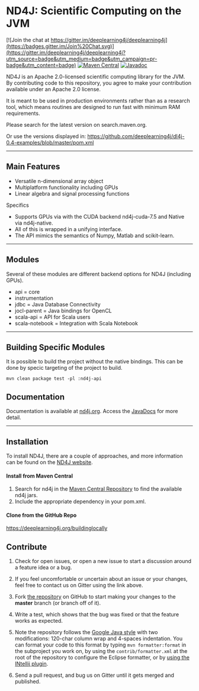 ND4J: Scientific Computing on the JVM
===========================================

[![Join the chat at https://gitter.im/deeplearning4j/deeplearning4j](https://badges.gitter.im/Join%20Chat.svg)](https://gitter.im/deeplearning4j/deeplearning4j?utm_source=badge&utm_medium=badge&utm_campaign=pr-badge&utm_content=badge)
[![Maven Central](https://maven-badges.herokuapp.com/maven-central/org.nd4j/nd4j/badge.svg)](https://maven-badges.herokuapp.com/maven-central/org.nd4j/nd4j)
[![Javadoc](https://javadoc-emblem.rhcloud.com/doc/org.nd4j/nd4j/badge.svg)](http://nd4j.org/doc)

ND4J is an Apache 2.0-licensed scientific computing library for the JVM. By contributing code to this repository, you agree to make your contribution available under an Apache 2.0 license.

It is meant to be used in production environments rather than as a research tool, which means routines are designed to run fast with minimum RAM requirements.

Please search for the latest version on search.maven.org.

Or use the versions displayed in:
https://github.com/deeplearning4j/dl4j-0.4-examples/blob/master/pom.xml


---
## Main Features

- Versatile n-dimensional array object
- Multiplatform functionality including GPUs
- Linear algebra and signal processing functions

Specifics

- Supports GPUs via with the CUDA backend nd4j-cuda-7.5 and Native via nd4j-native.
- All of this is wrapped in a unifying interface.
- The API mimics the semantics of Numpy, Matlab and scikit-learn.

---
## Modules
Several of these modules are different backend options for ND4J (including GPUs).

- api = core
- instrumentation
- jdbc = Java Database Connectivity
- jocl-parent = Java bindings for OpenCL
- scala-api = API for Scala users
- scala-notebook = Integration with Scala Notebook

---

## Building Specific Modules

It is possible to build the project without the native bindings. This can be done
by specic targeting of the project to build.

```
mvn clean package test -pl :nd4j-api
```

## Documentation

Documentation is available at [nd4j.org](http://nd4j.org/). Access the [JavaDocs](http://nd4j.org/doc/) for more detail.

---
## Installation

To install ND4J, there are a couple of approaches, and more information can be found on the [ND4J website](http://nd4j.org/getstarted.html).

#### Install from Maven Central

1. Search for nd4j in the [Maven Central Repository](http://mvnrepository.com/search?q=nd4j) to find the available nd4j jars.
2. Include the appropriate dependency in your pom.xml.

#### Clone from the GitHub Repo

https://deeplearning4j.org/buildinglocally 
## Contribute

1. Check for open issues, or open a new issue to start a discussion around a feature idea or a bug.
2. If you feel uncomfortable or uncertain about an issue or your changes, feel free to contact us on Gitter using the link above.
3. Fork [the repository](https://github.com/deeplearning4j/nd4j.git) on GitHub to start making your changes to the **master** branch (or branch off of it).
4. Write a test, which shows that the bug was fixed or that the feature works as expected.
5. Note the repository follows
   the [Google Java style](https://google.github.io/styleguide/javaguide.html)
   with two modifications: 120-char column wrap and 4-spaces indentation. You
   can format your code to this format by typing `mvn formatter:format` in the
   subproject you work on, by using the `contrib/formatter.xml` at the root of
   the repository to configure the Eclipse formatter, or by [using the INtellij
   plugin](https://github.com/HPI-Information-Systems/Metanome/wiki/Installing-the-google-styleguide-settings-in-intellij-and-eclipse).

6. Send a pull request, and bug us on Gitter until it gets merged and published.
